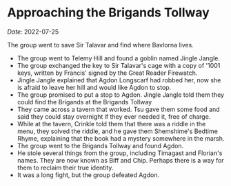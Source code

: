 # Approaching the Brigands Tollway

*Date:* 2022-07-25

The group went to save Sir Talavar and find where Bavlorna lives.

* The group went to Telemy Hill and found a goblin named Jingle Jangle.
* The group exchanged the key to Sir Talavar's cage with a copy of '1001 keys, written by Francis' signed by the Great Reader Firewatch.
* Jingle Jangle explained that Agdon Longscarf had robbed her, now she is afraid to leave her hill and would like Agdon to stop.
* The group promised to put a stop to Agdon. Jingle Jangle told them they could find the Brigands at the Brigands Tollway
* They came across a tavern that worked. Tsu gave them some food and said they could stay overnight if they ever needed it, free of charge.
* While at the tavern, Crinkle told them that there was a riddle in the menu, they solved the riddle, and he gave them Shemshime's Bedtime Rhyme, explaining that the book had a mystery somewhere in the marsh.
* The group went to the Brigands Tollway and found Agdon.
* He stole several things from the group, including Timagast and Florian's names. They are now known as Biff and Chip. Perhaps there is a way for them to reclaim their true identity.
* It was a long fight, but the group defeated Agdon.